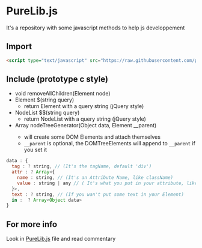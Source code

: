 # PureLib.js
It's a repository with some javascript methods to help js developpement

## Import

```html
<script type="text/javascript" src="https://raw.githubusercontent.com/purexo/PureLib.js/master/PureLib.js"></script>
```

## Include (prototype c style)
- void removeAllChildren(Element node)
- Element $(string query)
  - return Element with a query string (jQuery style)
- NodeList $$(string query)
  - return NodeList with a query string (jQuery style)
- Array<Element> nodeTreeGenerator(Object data, Element __parent)
  - will create some DOM Elements and attach themselves 
  - `__parent` is optional, the DOMTreeElements will append to `__parent` if you set it

```javascript
data : {
  tag : ? string, // (It's the tagName, default 'div')
  attr : ? Array<{
    name : string, // (It's an Attribute Name, like className)
    value : string | any // ( It's what you put in your attribute, like 'member')
  }>,
  text : ? string, // (If you wan't put some text in your Element)
  in :  ? Array<Object data>
}
```

## For more info
Look in [PureLib.js](https://github.com/purexo/PureLib.js/blob/master/PureLib.js) file and read commentary
